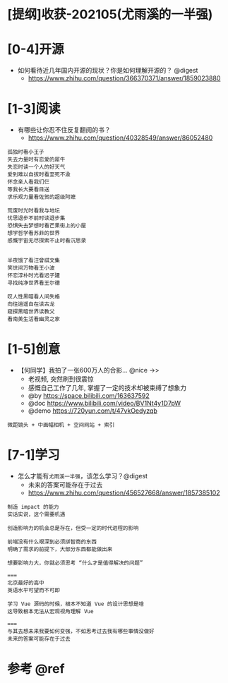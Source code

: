 # [提纲]收获-202105(尤雨溪的一半强)

# [0-4]开源

- 如何看待近几年国内开源的现状？你是如何理解开源的？ @digest
	- https://www.zhihu.com/question/366370371/answer/1859023880

# [1-3]阅读

- 有哪些让你忍不住反复翻阅的书？
  - https://www.zhihu.com/question/40328549/answer/86052480

```
孤独时看小王子
失去力量时有恋爱的犀牛
失恋时读一个人的好天气
爱到难以自拔时看至死不渝
怀念亲人看我们仨
等我长大要看目送
求乐观力量看佐贺的超级阿嬷

荒废时光时看我与地坛
忧思退步不前时读退步集
恐惧失去梦想时看芒果街上的小屋
想学哲学看苏菲的世界
感慨宇宙无尽探索不止时看沉思录


半夜饿了看汪曾祺文集
笑世间万物看王小波
怀恋淳朴时光看迟子建
寻找纯净世界看王尔德

叹人性黑暗看人间失格
向往逍遥自在读古龙
窥探黑暗世界读教父
看南美生活看幽灵之家
```

# [1-5]创意

- 【何同学】我拍了一张600万人的合影... @nice ->>
	- 老视频, 突然刷到很震惊
	- 感慨自己工作了几年, 掌握了一定的技术却被束缚了想象力
	- @by https://space.bilibili.com/163637592
	- @doc https://www.bilibili.com/video/BV1Nt4y1D7pW
	- @demo https://720yun.com/t/47vkOedyzqb

```
微距镜头 + 中画幅相机 + 空间网站 + 索引
```


# [7-1]学习

- 怎么才能有`尤雨溪一半强`，该怎么学习？@digest
	- 未来的答案可能存在于过去
  	- https://www.zhihu.com/question/456527668/answer/1857385102

```
制造 impact 的能力
实话实说，这个需要机遇

创造影响力的机会总是存在，但受一定的时代进程的影响

前端没有什么艰深到必须拼智商的东西
明确了需求的前提下，大部分东西都能做出来

想要影响力大，你就必须思考 “什么才是值得解决的问题”

===
北京最好的高中
英语水平可望而不可即

学习 Vue 源码的时候，根本不知道 Vue 的设计思想是啥
这导致根本无法从宏观视角理解 Vue

===
与其去想未来我要如何变强，不如思考过去我有哪些事情没做好
未来的答案可能存在于过去
```

# 参考 @ref

